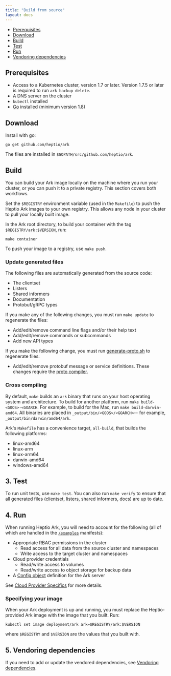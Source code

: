 ```yaml
---
title: "Build from source"
layout: docs
---
```


* [Prerequisites][1]
* [Download][2]
* [Build][3]
* [Test][12]
* [Run][7]
* [Vendoring dependencies][10]

## Prerequisites

* Access to a Kubernetes cluster, version 1.7 or later. Version 1.7.5 or later is required to run `ark backup delete`.
* A DNS server on the cluster
* `kubectl` installed
* [Go][5] installed (minimum version 1.8)

## Download

Install with go:
```
go get github.com/heptio/ark
```
The files are installed in `$GOPATH/src/github.com/heptio/ark`.

## Build

You can build your Ark image locally on the machine where you run your cluster, or you can push it to a private registry. This section covers both workflows.

Set the `$REGISTRY` environment variable (used in the `Makefile`) to push the Heptio Ark images to your own registry. This allows any node in your cluster to pull your locally built image.

In the Ark root directory, to build your container with the tag `$REGISTRY/ark:$VERSION`, run:

```
make container
```

To push your image to a registry, use `make push`.

### Update generated files

The following files are automatically generated from the source code:

* The clientset
* Listers
* Shared informers
* Documentation
* Protobuf/gRPC types

If you make any of the following changes, you must run `make update` to regenerate
the files:

* Add/edit/remove command line flags and/or their help text
* Add/edit/remove commands or subcommands
* Add new API types

If you make the following change, you must run [generate-proto.sh][13] to regenerate files:

* Add/edit/remove protobuf message or service definitions. These changes require the [proto compiler][14]. 

### Cross compiling

By default, `make` builds an `ark` binary that runs on your host operating system and architecture. 
To build for another platform, run `make build-<GOOS>-<GOARCH`.
For example, to build for the Mac, run `make build-darwin-amd64`.
All binaries are placed in `_output/bin/<GOOS>/<GOARCH>`-- for example, `_output/bin/darwin/amd64/ark`.

Ark's `Makefile` has a convenience target, `all-build`, that builds the following platforms:
* linux-amd64
* linux-arm
* linux-arm64
* darwin-amd64
* windows-amd64

## 3. Test

To run unit tests, use `make test`. You can also run `make verify` to ensure that all generated
files (clientset, listers, shared informers, docs) are up to date.

## 4. Run

When running Heptio Ark, you will need to account for the following (all of which are handled in the [`/examples`][6] manifests):

* Appropriate RBAC permissions in the cluster
  * Read access for all data from the source cluster and namespaces
  * Write access to the target cluster and namespaces
* Cloud provider credentials
  * Read/write access to volumes
  * Read/write access to object storage for backup data
* A [Config object][8] definition for the Ark server

See [Cloud Provider Specifics][9] for more details.

### Specifying your image

When your Ark deployment is up and running, you must replace the Heptio-provided Ark image with the image that you built. Run:

```
kubectl set image deployment/ark ark=$REGISTRY/ark:$VERSION
```
where `$REGISTRY` and `$VERSION` are the values that you built with.

## 5. Vendoring dependencies

If you need to add or update the vendored dependencies, see [Vendoring dependencies][11].

[0]: ../README.md
[1]: #prerequisites
[2]: #download
[3]: #build
[4]: ../README.md#quickstart
[5]: https://golang.org/doc/install
[6]: https://github.com/heptio/ark/tree/main/examples
[7]: #run
[8]: config-definition.md
[9]: cloud-common.md
[10]: #vendoring-dependencies
[11]: vendoring-dependencies.md
[12]: #test
[13]: https://github.com/heptio/ark/blob/main/hack/generate-proto.sh
[14]: https://grpc.io/docs/quickstart/go.html#install-protocol-buffers-v3
